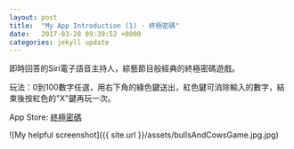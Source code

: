 ```yaml
---
layout: post
title:  "My App Introduction (1) - 終極密碼"
date:   2017-03-28 09:39:52 +0000
categories: jekyll update
---
```


即時回答的Siri電子語音主持人，綜藝節目般經典的終極密碼遊戲。

玩法：0到100數字任選，用右下角的綠色鍵送出，紅色鍵可消除輸入的數字，結束後按紅色的"X"鍵再玩一次。

App Store: [終極密碼][App-Store] 

![My helpful screenshot]({{ site.url }}/assets/bullsAndCowsGame.jpg.jpg)

[App-Store]: https://itunes.apple.com/tw/app/%E7%B5%82%E6%A5%B5%E5%AF%86%E7%A2%BC/id1137017776?l=zh&mt=8


